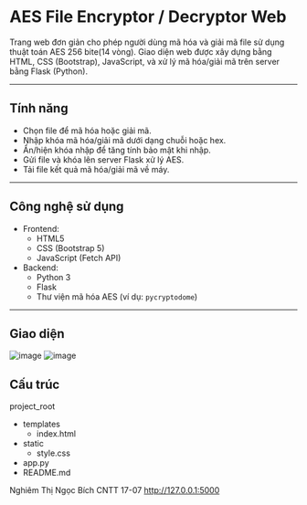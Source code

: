 # AES File Encryptor / Decryptor Web

Trang web đơn giản cho phép người dùng mã hóa và giải mã file sử dụng thuật toán AES 256 bite(14 vòng). Giao diện web được xây dựng bằng HTML, CSS (Bootstrap), JavaScript, và xử lý mã hóa/giải mã trên server bằng Flask (Python).

---

## Tính năng

- Chọn file để mã hóa hoặc giải mã.
- Nhập khóa mã hóa/giải mã dưới dạng chuỗi hoặc hex.
- Ẩn/hiện khóa nhập để tăng tính bảo mật khi nhập.
- Gửi file và khóa lên server Flask xử lý AES.
- Tải file kết quả mã hóa/giải mã về máy.

---

## Công nghệ sử dụng

- Frontend:
  - HTML5
  - CSS (Bootstrap 5)
  - JavaScript (Fetch API)
- Backend:
  - Python 3
  - Flask
  - Thư viện mã hóa AES (ví dụ: `pycryptodome`)

---
## Giao diện
![image](https://github.com/user-attachments/assets/f02e5597-6055-42bb-a8e1-2459bd54691a)
![image](https://github.com/user-attachments/assets/3f9d1ffc-af72-4f83-a975-c94ae1397f2f)

## Cấu trúc
project_root
  - templates
     + index.html
  - static
     + style.css
  - app.py
  - README.md

Nghiêm Thị Ngọc Bích 
CNTT 17-07
http://127.0.0.1:5000


